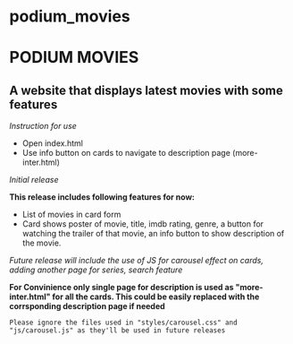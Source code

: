 # podium_movies

# PODIUM MOVIES

## A website that displays latest movies with some features

_Instruction for use_

- Open index.html
- Use info button on cards to navigate to description page (more-inter.html)

_Initial release_

**This release includes following features for now:**

- List of movies in card form
- Card shows poster of movie, title, imdb rating, genre, a button for watching the trailer of that movie, an info button to show description of the movie.

_Future release will include the use of JS for carousel effect on cards, adding another page for series, search feature_

**For Convinience only single page for description is used as "more-inter.html" for all the cards. This could be easily replaced with the corrsponding description page if needed**

    Please ignore the files used in "styles/carousel.css" and "js/carousel.js" as they'll be used in future releases
